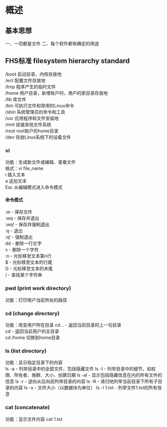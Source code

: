 # 概述
## 基本思想
一、一切都是文件
二、每个软件都有确定的用途

## FHS标准 filesystem hierarchy standard
/boot  启动目录，内核存放地  
/ect   配置文件存放地  
/tmp   程序产生的临时文件  
/home  用户目录，新增账户时，用户的家目录存放地  
/lib   库文件  
/bin   可执行文件和常用的Linux命令  
/sbin  系统管理员的命令和工具  
/usr   应用程序和文件安装地  
/mnt   挂接其他文件系统  
/root  root账户的home目录  
/dev   存放Linux系统下的设备文件  

### vi
功能：生成新文件或编辑、查看文件  
格式：vi file_name  
i     插入文本  
a     追加文本  
Esc   从编辑模式进入命令模式  
#### 命令模式
:w - 保存文件  
:wq - 保存并退出  
:wq! - 保存并强制退出  
:q - 退出  
:q! - 强制退出  
dd - 删除一行文字  
x - 删除一个字符  
:n - 光标移至文本第n行  
$ - 光标移至文本的行尾  
G - 光标移至文本的末尾  
/ - 查找某个字符串
  
### pwd (print work directory)
功能：打印用户当前所处的路径  

### cd (change directory)
功能：改变用户所在目录
cd .. - 返回当前目录的上一句目录  
cd - 返回当前用户的主目录  
cd /home 切换到home目录  

### ls (list directory)
功能：显示指定目录下的内容  
ls -a - 列举目录中的全部文件，包括隐藏文件
ls -l - 列举目录中的细节，如权限、所有者、族群、大小、创建日期
ls -al - 显示包括隐藏信息在内的所有文件的信息
ls -r - 逆向从后向前列举目录的内容
ls -R - 递归地列举当前目录下所有子目录的内容
Is -s - 文件大小（以数据块为单位）
ls -l 1.txt - 列举文件1.txt的所有信息


### cat (concatenate)
功能：显示文件内容
cat 1.txt
